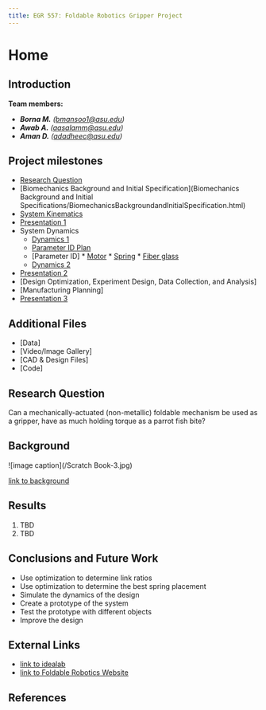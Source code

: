 ```yaml
---
title: EGR 557: Foldable Robotics Gripper Project
---
```


# Home

## Introduction

**Team members:**
* **_Borna M._** _(bmansoo1@asu.edu)_
* **_Awab A._** _(aasalamm@asu.edu)_
* **_Aman D._** _(adadheec@asu.edu)_

## Project milestones
* [Research Question](ResearchQuestion.html)
* [Biomechanics Background and Initial Specification](Biomechanics Background and Initial Specifications/BiomechanicsBackgroundandInitialSpecification.html)
* [System Kinematics](/UpdatedSystemKinematics.html)
* [Presentation 1](/Presentation_1.mp4)
* System Dynamics
    * [Dynamics 1](/Dynamics1.html)
    * [Parameter ID Plan](/ParameterID.html)
    * [Parameter ID]
          * [Motor](/motor_id.html) 
          * [Spring](/spring_id.html)
          * [Fiber glass](/fiberglass_id.html)
    * [Dynamics 2](/DynamicsII_2.html)
* [Presentation 2](/recording.mp4)
* [Design Optimization, Experiment Design, Data Collection, and Analysis]
* [Manufacturing Planning]
* [Presentation 3](/Finalpresentation.mp4)

## Additional Files
* [Data]
* [Video/Image Gallery]
* [CAD & Design Files]
* [Code]

## Research Question

Can a mechanically-actuated (non-metallic) foldable mechanism be used as a gripper, have as much holding torque as a parrot fish bite?

## Background

![image caption](/Scratch Book-3.jpg)

[link to background](/background.md)

## Results

1. TBD
2. TBD

## Conclusions and Future Work

* Use optimization to determine link ratios
* Use optimization to determine the best spring placement
* Simulate the dynamics of the design
* Create a prototype of the system
* Test the prototype with different objects
* Improve the design

## External Links

* [link to idealab](https://idealab.asu.edu)
* [link to Foldable Robotics Website](https://foldable-robotics.github.io/)

## References
